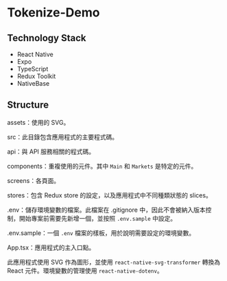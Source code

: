 # Tokenize-Demo

## Technology Stack

- React Native
- Expo
- TypeScript
- Redux Toolkit
- NativeBase

## Structure

assets：使用的 SVG。

src：此目錄包含應用程式的主要程式碼。

api：與 API 服務相關的程式碼。

components：重複使用的元件。其中 `Main` 和 `Markets` 是特定的元件。

screens：各頁面。

stores：包含 Redux store 的設定，以及應用程式中不同種類狀態的 slices。

.env：儲存環境變數的檔案。此檔案在 .gitignore 中，因此不會被納入版本控制，開始專案前需要先新增一個，並按照 `.env.sample` 中設定。

.env.sample：一個 `.env` 檔案的樣板，用於說明需要設定的環境變數。

App.tsx：應用程式的主入口點。

此應用程式使用 SVG 作為圖形，並使用 `react-native-svg-transformer` 轉換為 React 元件。環境變數的管理使用 `react-native-dotenv`。